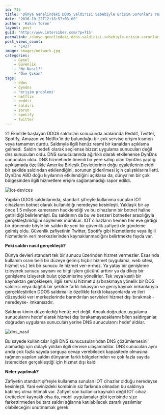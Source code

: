 ```yaml
---
id: 715
title: 'Dünya Genelindeki DDOS Saldırısı Sebebiyle Erişim Sorunları Yaşanıyor'
date: '2016-10-22T12:18:57+03:00'
author: 'Hakan Torun'
layout: post
guid: 'http://www.intersiber.com/?p=715'
permalink: /dunya-genelindeki-ddos-saldirisi-sebebiyle-erisim-sorunlari-yasaniyor/
post_views_count:
    - '1437'
image: images/network.jpg
categories:
    - Genel
    - Güvenlik
    - 'Ne Nasıl?'
    - 'Öne Çıkan'
tags:
    - ddos
    - dyndns
    - 'erişim problemi'
    - netflix
    - reddit
    - saldırı
    - sorun
    - spotify
    - twitter
---
```


21 Ekim’de başlayan DDOS saldırıları sonucunda aralarında Reddit, Twitter, Spotify, Amazon ve Netflix’in de bulunduğu bir çok servise erişim kısmen veya tamamen durdu. Saldırıyla ilgili henüz resmi bir kanaldan açıklama gelmedi. Saldırı hedefi olarak seçilense bizzat uygulama sunucuları değil dns sunucuları oldu. DNS sunucularında ağırlıklı olarak etkilenense DynDns sunucuları oldu. DNS hizmetinde önemli bir yere sahip olan DynDns yaptığı açıklamada özellikle Amerika Birleşik Devletlerinin doğu eyaletlerinin ciddi bir şekilde saldırıdan etkilendiğini, sorunun giderilmesi için çalıştıklarını iletti. DynDns ABD doğu kıyılarının etkilendiğini açıklasa da, dünya’nın bir çok bölgesinden ilgili hizmetlere erişim sağlanamadığı rapor edildi.

![iot-devices](http://www.intersiber.comimages/iot-devices.jpg)

Yapılan DDOS saldırılarında, standart şifreyle kullanıma sunulan IOT cihazların botnet olarak kullanıldığı neredeyse kesinleşti. Yaklaşık bir ay önce 1.5 milyon kameranın hacklendiği ve bu cihazların bir botnet haline getirildiği belirlenmişti. Bu saldırının da bu ve benzeri botnetler aracılığıyla gerçekleştirildiğini söylemek mümkün. IOT cihazların hemen her eve girdiği bir dönemde böyle bir saldırı ile yeni bir güvenlik zafiyeti de gündeme gelmiş oldu. Güvenlik zafiyetinin Twitter, Spotify gibi hizmetlerde veya ilgili hizmetlerin veri merkezlerinden kaynaklanmadığını belirtmekte fayda var.

**Peki saldırı nasıl gerçekleşti?**

Dünya devleri standart tek bir sunucu üzerinden hizmet vermezler. Esasında kullanım oranı belli bir düzeye gelmiş hiçbir hizmet (uygulama, web sitesi, hizmet vs.) tek bir sunucu ile hizmet ver-e-mez. Ya yatay bir genişleme izleyerek sunucu sayısını ve bilgi işlem gücünü arttırır ya da dikey bir genişleme izleyerek bulut çözümlerine yönelirler. Tek veya kısıtlı bir kaynaktan gerçekleşen, ilgili servisi hizmet dışı bırakmaya yönelik bir DOS saldırısı veya dağıtık bir şekilde farklı lokasyon ve geniş kaynak imkanlarıyla gerçekleştirilen DDOS saldırısı ile özellikle farklı lokasyonlarda ve ileri düzeydeki veri merkezlerinde barındırılan servisleri hizmet dışı bırakmak -neredeyse- imkansızdır.

Saldırıyı kimin düzenlediği henüz net değil. Ancak doğrudan uygulama sunucularını hedef alarak hizmet dışı bırakamayacaklarını bilen saldırganlar, doğrudan uygulama sunucuları yerine DNS sunucularını hedef aldılar.

![dns_nasil](http://www.intersiber.comimages/dns_nasil.jpg)

Bu sayede kullanıcılar ilgili DNS sunucusularından DNS çözümlemesini alamadığı için dolaylı yoldan ilgili servise ulaşamadılar. DNS sunucuları aynı anda çok fazla sayıda sorguya cevap verebilecek kapasitede olmasına rağmen yapılan saldırı dünyanın farklı bölgelerinden ve çok fazla sayıda istemciden gerçekleştiği için hizmet dışı kaldı.

**Neler yapılmalı?**

Zafiyetin standart şifreyle kullanıma sunulan IOT cihazlar olduğu neredeyse kesinleşti. Yani evinizdeki kombinin siz farkında olmadan bu saldırıya katılmış olma ihtimali var. Zafiyet son kullanıcı kaynaklı değil IOT cihaz üreticeleri kaynaklı olsa da, mobil uygulamalar gibi içerisinde size farkettirmeden bu tarz saldırı ağlarına katılabilecek zararlı yazılımlar olabileceğini unutmamak gerek.